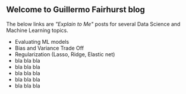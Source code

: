 ## Welcome to Guillermo Fairhurst blog

The below links are *"Explain to Me"* posts for several Data Science and Machine Learning topics. 

- Evaluating ML models
- Bias and Variance Trade Off
- Regularization (Lasso, Ridge, Elastic net)
- bla bla bla 
- bla bla bla 
- bla bla bla 
- bla bla bla 
- bla bla bla 

